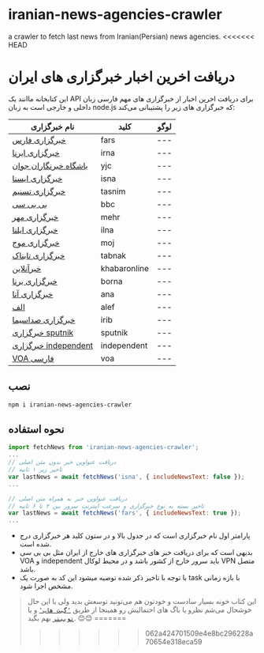 # iranian-news-agencies-crawler
a crawler to fetch last news from Iranian(Persian) news agencies.
<<<<<<< HEAD
# دریافت اخرین اخبار خبرگزاری های ایران
این کتابخانه ماانند یک API  برای دریافت اخرین اخبار از خبرگزاری های مهم  فارسی زبان داخلی و خارجی است به زبان node.js که خبرگزاری های زیر را پشتیبانی می‌کند:



| نام خبرگزاری     | کلید |  لوگو |
| ---            | ---             | ---       |
| [خبرگزاری فارس](https://www.farsnews.ir/) |      fars       | ---       |
| [خبرگزاری ایرنا](https://www.irna.ir/) |      irna       | ---       |
| [باشگاه خبرنگاران جوان](https://www.yjc.news/) |     yjc        | ---       |
| [خبرگزاری ایسنا](https://www.isna.ir/) |   isna          | ---       |
| [خبرگزاری تسنیم](https://www.tasnimnews.com/) |   tasnim         | ---       |
| [بی بی سی](https://www.bbc.com/persian) |      bbc       | ---       |
| [خبرگزاری مهر](https://www.mehrnews.com/) |    mehr         | ---       |
| [خبرگزاری ایلنا](https://www.ilna.news/) |   ilna          | ---       |
| [خبرگزاری موج ](https://www.mojnews.com/) |     moj        | ---       |
| [خبرگزاری تابناک](https://www.tabnak.ir/) |    tabnak         | ---       |
| [خبرآنلاین](https://www.khabaronline.ir/) |     khabaronline        | ---       |
| [خبرگزاری برنا](https://www.borna.news/) |    borna         | ---       |
| [خبرگزاری آنا](https://www.ana.press/) |     ana        | ---       |
| [الف](https://www.alef.ir/) |     alef        | ---       |
| [خبرگزاری صداسیما](https://www.iribnews.ir/) |     irib        | ---       |
| [خبرگزاری sputnik](https://ir.sputniknews.com/) |     sputnik        | ---       |
| [خبرگزاری independent](https://www.independentpersian.com/) |    independent         | ---       |
| [VOA فارسی](https://ir.voanews.com/) |     voa        | ---       |



## نصب
```sh
npm i iranian-news-agencies-crawler
```

## نحوه استفاده 
```javascript
import fetchNews from 'iranian-news-agencies-crawler';
...
// دریافت عنواوین خبر بدون متن اصلی 
// تاخیر زیر ۱ ثانیه
var lastNews = await fetchNews('isna', { includeNewsText: false });
...

// دریافت عنواوین خبر به همراه متن اصلی 
// تاخیر بسته به نوع خبرگزاری و سرعت اینترنت سرور بین ۲ تا ۶ ثانیه
var lastNews = await fetchNews('fars', { includeNewsText: true });
...

```  

- پارامتر اول نام خبرگزاری است که در جدول بالا و در ستون کلید هر خبرگزاری درج شده است.
- بدیهی است که برای دریافت خبر های  خبرگزاری های خارج از ایران مثل بی بی سی VOA و independent باید سرور خارج از کشور باشد و در محیط لوکال VPN متصل باشد.
- با توجه با تاخیر ذکر شده توصیه میشود این کد به صورت یک task  با بازه زمانی مشخص اجرا شود.

> این کتاب خونه بسیار سادست و خودتون هم می‌تونید توسعش بدید ولی با این حال خوشحال می‌شم نظرو یا باگ های احتمالیش رو همینجا از طریق
 [`'گیت هاب'`](http://github.com/hamid) 
 و یا 
 [`توییتر`](https://twitter.com/hamid_salimian)
 بهم بگید. 😊😊
=======
>>>>>>> 062a424701509e4e8bc296228a70654e318eca59
